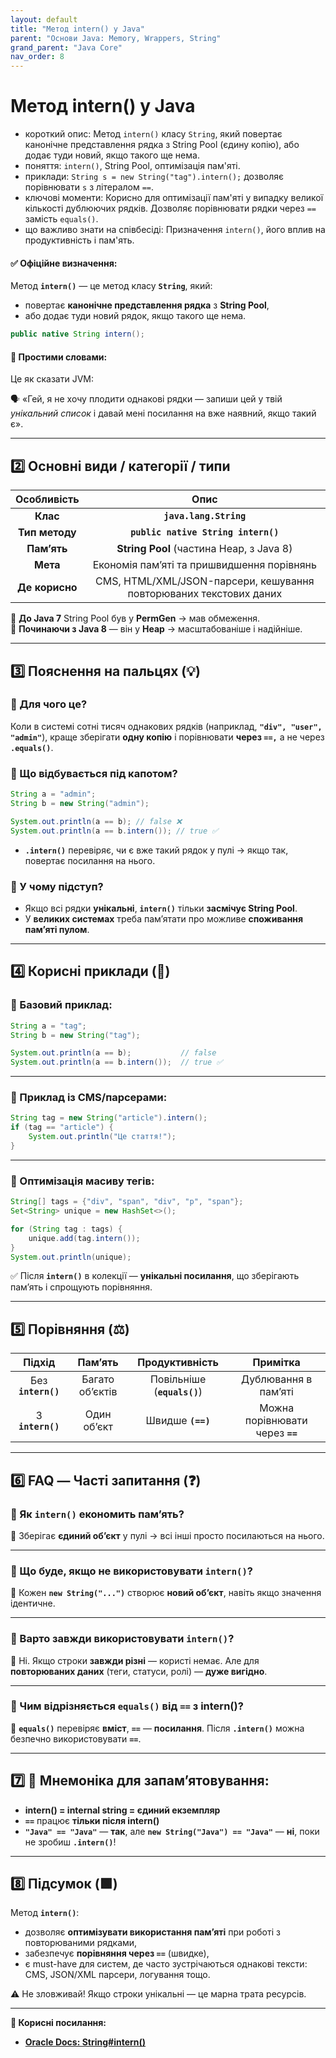 ```yaml
---
layout: default
title: "Метод intern() у Java"
parent: "Основи Java: Memory, Wrappers, String"
grand_parent: "Java Core"
nav_order: 8
---
```


# Метод intern() у Java

*   короткий опис: Метод `intern()` класу `String`, який повертає канонічне представлення рядка з String Pool (єдину копію), або додає туди новий, якщо такого ще нема.
*   поняття: `intern()`, String Pool, оптимізація пам'яті.
*   приклади: `String s = new String("tag").intern();` дозволяє порівнювати `s` з літералом `==`.
*   ключові моменти: Корисно для оптимізації пам'яті у випадку великої кількості дублюючих рядків. Дозволяє порівнювати рядки через `==` замість `equals()`.
*   що важливо знати на співбесіді: Призначення `intern()`, його вплив на продуктивність і пам'ять.


#### **✅ Офіційне визначення:**

Метод **`intern()`** — це метод класу **`String`**, який:

* повертає **канонічне представлення рядка** з **String Pool**,
* або додає туди новий рядок, якщо такого ще нема.

```java
public native String intern();
```

#### **🧠 Простими словами:**

Це як сказати JVM:

🗣️ «Гей, я не хочу плодити однакові рядки — запиши цей у твій *унікальний список* і давай мені посилання на вже наявний, якщо такий є».

---

## **2️⃣ Основні види / категорії / типи**

| Особливість | Опис |
| :---: | :---: |
| **Клас** | **`java.lang.String`** |
| **Тип методу** | **`public native String intern()`** |
| **Памʼять** | **String Pool** (частина Heap, з Java 8\) |
| **Мета** | Економія памʼяті та пришвидшення порівнянь |
| **Де корисно** | CMS, HTML/XML/JSON-парсери, кешування повторюваних текстових даних |

📌 **До Java 7** String Pool був у **PermGen** → мав обмеження.  
📌 **Починаючи з Java 8** — він у **Heap** → масштабованіше і надійніше.

---

## **3️⃣ Пояснення на пальцях (💡)**

### **🔸 Для чого це?**

Коли в системі сотні тисяч однакових рядків (наприклад, **`"div", "user", "admin"`**), краще зберігати **одну копію** і порівнювати **через `==,`** а не через **`.equals()`**.

### **🔸 Що відбувається під капотом?**

```java
String a = "admin";
String b = new String("admin");

System.out.println(a == b); // false ❌
System.out.println(a == b.intern()); // true ✅
```

* **`.intern()`** перевіряє, чи є вже такий рядок у пулі → якщо так, повертає посилання на нього.

### **🔸 У чому підступ?**

* Якщо всі рядки **унікальні**, **`intern()`** тільки **засмічує String Pool**.
* У **великих системах** треба памʼятати про можливе **споживання памʼяті пулом**.

---

## **4️⃣ Корисні приклади (🧪)**

### **🔹 Базовий приклад:**

```java
String a = "tag";
String b = new String("tag");

System.out.println(a == b);           // false
System.out.println(a == b.intern());  // true ✅
```

---

### **🔹 Приклад із CMS/парсерами:**

```java
String tag = new String("article").intern();
if (tag == "article") {
    System.out.println("Це стаття!");
}
```

---

### **🔹 Оптимізація масиву тегів:**

```java
String[] tags = {"div", "span", "div", "p", "span"};
Set<String> unique = new HashSet<>();

for (String tag : tags) {
    unique.add(tag.intern());
}
System.out.println(unique);
```

✅ Після **`intern()`** в колекції — **унікальні посилання**, що зберігають памʼять і спрощують порівняння.

---

## **5️⃣ Порівняння (⚖️)**

| Підхід | Памʼять | Продуктивність | Примітка |
| :---: | :---: | :---: | :---: |
| Без **`intern()`** | Багато обʼєктів | Повільніше (**`equals()`**) | Дублювання в памʼяті |
| З **`intern()`** | Один обʼєкт | Швидше **`(==)`** | Можна порівнювати через **`==`** |

---

## **6️⃣ FAQ — Часті запитання (❓)**

### **🔹 Як `intern()` економить памʼять?**

💬 Зберігає **єдиний обʼєкт** у пулі → всі інші просто посилаються на нього.

---

### **🔹 Що буде, якщо не використовувати `intern()`?**

💬 Кожен **`new String("...")`** створює **новий обʼєкт**, навіть якщо значення ідентичне.

---

### **🔹 Варто завжди використовувати `intern()`?**

💬 Ні. Якщо строки **завжди різні** — користі немає. Але для **повторюваних даних** (теги, статуси, ролі) — **дуже вигідно**.

---

### **🔹 Чим відрізняється `equals()` від `==` з intern()?**

💬 **`equals()`** перевіряє **вміст**, **`==`** — **посилання**. Після **`.intern()`** можна безпечно використовувати **`==`**.

---

## **7️⃣ 🧠 Мнемоніка для запам’ятовування:**

* **intern() \= internal string \= єдиний екземпляр**
* **`==`** працює **тільки після intern()**
* **`"Java" == "Java"`** — **так**, але **`new String("Java") == "Java"`** — **ні**, поки не зробиш **`.intern()`**\!

---

## **8️⃣ Підсумок (🟩)**

Метод **`intern()`**:

* дозволяє **оптимізувати використання памʼяті** при роботі з повторюваними рядками,
* забезпечує **порівняння через `==`** (швидке),
* є must-have для систем, де часто зустрічаються однакові тексти: CMS, JSON/XML парсери, логування тощо.

⚠️ Не зловживай\! Якщо строки унікальні — це марна трата ресурсів.

---

**🔗 Корисні посилання:**

* [**Oracle Docs: String\#intern()**](https://docs.oracle.com/javase/8/docs/api/java/lang/String.html#intern--)